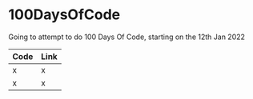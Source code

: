 # 100DaysOfCode
Going to attempt to do 100 Days Of Code, starting on the 12th Jan 2022


| Code     | Link |
| ----------- | ----------- |
|   x    |     x   |
|   x | x        |
